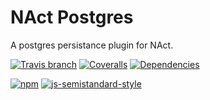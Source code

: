 # NAct Postgres
A postgres persistance plugin for NAct.

<!-- Badges -->
[![Travis branch](https://img.shields.io/travis/ncthbrt/nact-persistence-postgres/master.svg?style=flat-square)]()
[![Coveralls](https://img.shields.io/coveralls/ncthbrt/nact-persistence-postgres.svg?style=flat-square)]() [![Dependencies](https://david-dm.org/ncthbrt/nact-persistence-postgres.svg?branch=master&style=flat-square)](https://david-dm.org/ncthbrt/nact) 

[![npm](https://img.shields.io/npm/v/nact-persistence-postgres.svg?style=flat-square)](https://www.npmjs.com/package/nact-persistence-postgres) [![js-semistandard-style](https://img.shields.io/badge/code%20style-semistandard-blue.svg?style=flat-square)](https://github.com/Flet/semistandard) 
